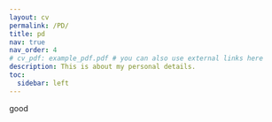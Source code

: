 ```yaml
---
layout: cv
permalink: /PD/
title: pd
nav: true
nav_order: 4
# cv_pdf: example_pdf.pdf # you can also use external links here
description: This is about my personal details.
toc:
  sidebar: left
---
```


good
